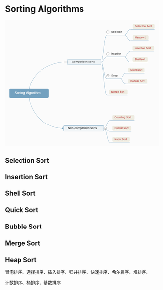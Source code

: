# Sorting Algorithms
![](img/Sorting+Algorithm.png)

## Selection Sort

## Insertion Sort

## Shell Sort

## Quick Sort

## Bubble Sort

## Merge Sort

## Heap Sort

冒泡排序、选择排序、插入排序、归并排序、快速排序、希尔排序、堆排序、

计数排序、桶排序、基数排序
